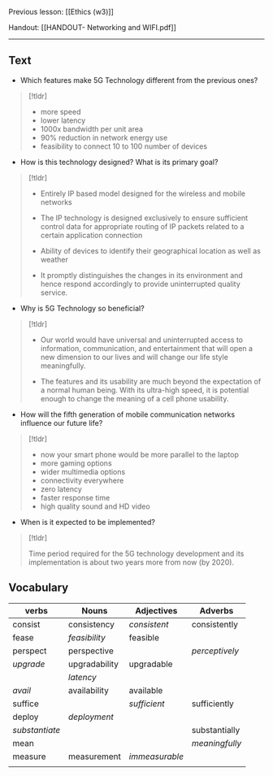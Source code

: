 Previous lesson: [[Ethics (w3)]]


Handout: [[HANDOUT- Networking and WIFI.pdf]]

----

## Text

- Which features make 5G Technology different from the previous ones?  
>[!tldr]
>   - more speed
  > - lower latency
  > - 1000x bandwidth per unit area
  > - 90% reduction in network energy use
  > - feasibility to connect 10 to 100 number of devices

- How is this technology designed? What is its primary goal? 
> [!tldr]
>   - Entirely IP based model designed for the wireless and mobile networks
>   - The IP technology is designed exclusively to ensure sufficient control data for appropriate routing of IP packets related to a certain application connection
>   
  > - Ability of devices to identify their geographical location as well as weather
  > - It promptly distinguishes the changes in its environment and hence respond accordingly to provide uninterrupted quality service.

- Why is 5G Technology so beneficial?  
> [!tldr]
>  - Our world would have universal and uninterrupted access to information, communication, and entertainment that will open a new dimension to our lives and will change our life style meaningfully.
>  
>  - The features and its usability are much beyond the expectation of a normal human being. With its ultra-high speed, it is potential enough to change the meaning of a cell phone usability.

- How will the fifth generation of mobile communication networks influence our future life?  
> [!tldr]
>  - now your smart phone would be more parallel to the laptop
>  - more gaming options
>  - wider multimedia options
>  - connectivity everywhere
>  - zero latency
>  - faster response time
>  - high quality sound and HD video

- When is it expected to be implemented?
> [!tldr] 
> 
> Time period required for the 5G technology development and its implementation is about two years more from now (by 2020).


## Vocabulary


| verbs          | Nouns         | Adjectives     | Adverbs        |
| -------------- | ------------- | -------------- | -------------- |
| consist        | consistency   | *consistent*   | consistently   |
| fease          | *feasibility* | feasible       |                |
| perspect       | perspective   |                | *perceptively* |
| *upgrade*      | upgradability | upgradable     |                |
|                | *latency*     |                |                |
| *avail*        | availability  | available      |                |
| suffice        |               | *sufficient*   | sufficiently   |
| deploy         | *deployment*  |                |                |
| *substantiate* |               |                | substantially  |
| mean           |               |                | *meaningfully* |
| measure        | measurement   | *immeasurable* |                |
|                |               |                |                |
